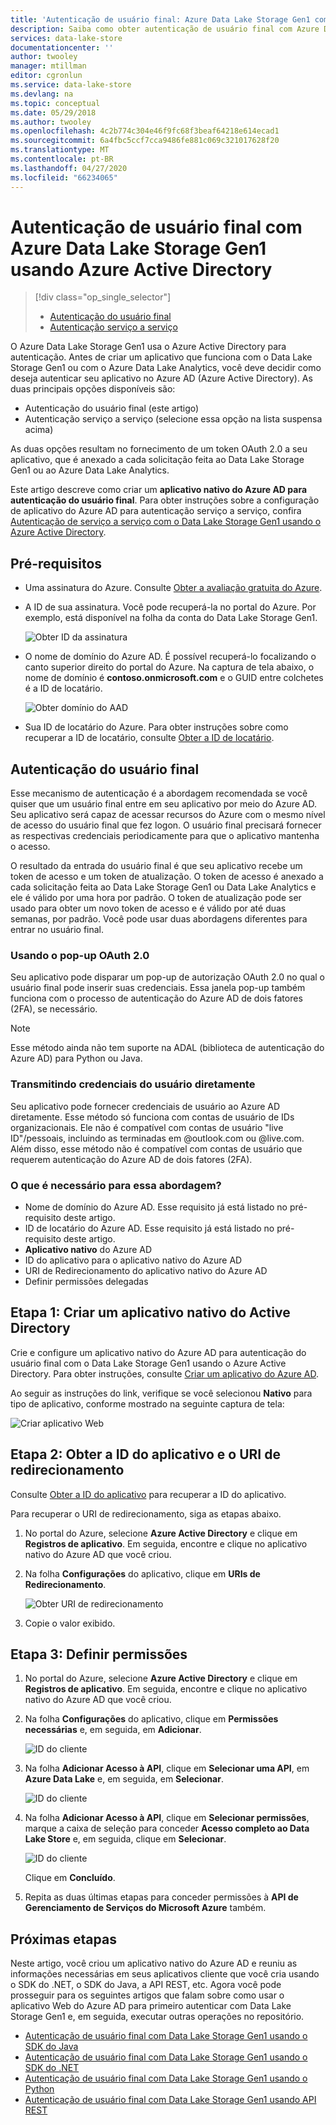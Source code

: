 ```yaml
---
title: 'Autenticação de usuário final: Azure Data Lake Storage Gen1 com Azure Active Directory | Microsoft Docs'
description: Saiba como obter autenticação de usuário final com Azure Data Lake Storage Gen1 usando Azure Active Directory
services: data-lake-store
documentationcenter: ''
author: twooley
manager: mtillman
editor: cgronlun
ms.service: data-lake-store
ms.devlang: na
ms.topic: conceptual
ms.date: 05/29/2018
ms.author: twooley
ms.openlocfilehash: 4c2b774c304e46f9fc68f3beaf64218e614ecad1
ms.sourcegitcommit: 6a4fbc5ccf7cca9486fe881c069c321017628f20
ms.translationtype: MT
ms.contentlocale: pt-BR
ms.lasthandoff: 04/27/2020
ms.locfileid: "66234065"
---
```

# <a name="end-user-authentication-with-azure-data-lake-storage-gen1-using-azure-active-directory"></a>Autenticação de usuário final com Azure Data Lake Storage Gen1 usando Azure Active Directory
> [!div class="op_single_selector"]
> * [Autenticação do usuário final](data-lake-store-end-user-authenticate-using-active-directory.md)
> * [Autenticação serviço a serviço](data-lake-store-service-to-service-authenticate-using-active-directory.md)
> 
> 

O Azure Data Lake Storage Gen1 usa o Azure Active Directory para autenticação. Antes de criar um aplicativo que funciona com o Data Lake Storage Gen1 ou com o Azure Data Lake Analytics, você deve decidir como deseja autenticar seu aplicativo no Azure AD (Azure Active Directory). As duas principais opções disponíveis são:

* Autenticação do usuário final (este artigo)
* Autenticação serviço a serviço (selecione essa opção na lista suspensa acima)

As duas opções resultam no fornecimento de um token OAuth 2.0 a seu aplicativo, que é anexado a cada solicitação feita ao Data Lake Storage Gen1 ou ao Azure Data Lake Analytics.

Este artigo descreve como criar um **aplicativo nativo do Azure AD para autenticação do usuário final**. Para obter instruções sobre a configuração de aplicativo do Azure AD para autenticação serviço a serviço, confira [Autenticação de serviço a serviço com o Data Lake Storage Gen1 usando o Azure Active Directory](data-lake-store-authenticate-using-active-directory.md).

## <a name="prerequisites"></a>Pré-requisitos
* Uma assinatura do Azure. Consulte [Obter a avaliação gratuita do Azure](https://azure.microsoft.com/pricing/free-trial/).

* A ID de sua assinatura. Você pode recuperá-la no portal do Azure. Por exemplo, está disponível na folha da conta do Data Lake Storage Gen1.
  
    ![Obter ID da assinatura](./media/data-lake-store-end-user-authenticate-using-active-directory/get-subscription-id.png)

* O nome de domínio do Azure AD. É possível recuperá-lo focalizando o canto superior direito do portal do Azure. Na captura de tela abaixo, o nome de domínio é **contoso.onmicrosoft.com** e o GUID entre colchetes é a ID de locatário. 
  
    ![Obter domínio do AAD](./media/data-lake-store-end-user-authenticate-using-active-directory/get-aad-domain.png)

* Sua ID de locatário do Azure. Para obter instruções sobre como recuperar a ID de locatário, consulte [Obter a ID de locatário](../active-directory/develop/howto-create-service-principal-portal.md#get-values-for-signing-in).

## <a name="end-user-authentication"></a>Autenticação do usuário final
Esse mecanismo de autenticação é a abordagem recomendada se você quiser que um usuário final entre em seu aplicativo por meio do Azure AD. Seu aplicativo será capaz de acessar recursos do Azure com o mesmo nível de acesso do usuário final que fez logon. O usuário final precisará fornecer as respectivas credenciais periodicamente para que o aplicativo mantenha o acesso.

O resultado da entrada do usuário final é que seu aplicativo recebe um token de acesso e um token de atualização. O token de acesso é anexado a cada solicitação feita ao Data Lake Storage Gen1 ou Data Lake Analytics e ele é válido por uma hora por padrão. O token de atualização pode ser usado para obter um novo token de acesso e é válido por até duas semanas, por padrão. Você pode usar duas abordagens diferentes para entrar no usuário final.

### <a name="using-the-oauth-20-pop-up"></a>Usando o pop-up OAuth 2.0
Seu aplicativo pode disparar um pop-up de autorização OAuth 2.0 no qual o usuário final pode inserir suas credenciais. Essa janela pop-up também funciona com o processo de autenticação do Azure AD de dois fatores (2FA), se necessário. 

> [!NOTE]
> Esse método ainda não tem suporte na ADAL (biblioteca de autenticação do Azure AD) para Python ou Java.
> 
> 

### <a name="directly-passing-in-user-credentials"></a>Transmitindo credenciais do usuário diretamente
Seu aplicativo pode fornecer credenciais de usuário ao Azure AD diretamente. Esse método só funciona com contas de usuário de IDs organizacionais. Ele não é compatível com contas de usuário "live ID"/pessoais, incluindo as terminadas em @outlook.com ou @live.com. Além disso, esse método não é compatível com contas de usuário que requerem autenticação do Azure AD de dois fatores (2FA).

### <a name="what-do-i-need-for-this-approach"></a>O que é necessário para essa abordagem?
* Nome de domínio do Azure AD. Esse requisito já está listado no pré-requisito deste artigo.
* ID de locatário do Azure AD. Esse requisito já está listado no pré-requisito deste artigo.
* **Aplicativo nativo** do Azure AD
* ID do aplicativo para o aplicativo nativo do Azure AD
* URI de Redirecionamento do aplicativo nativo do Azure AD
* Definir permissões delegadas


## <a name="step-1-create-an-active-directory-native-application"></a>Etapa 1: Criar um aplicativo nativo do Active Directory

Crie e configure um aplicativo nativo do Azure AD para autenticação do usuário final com o Data Lake Storage Gen1 usando o Azure Active Directory. Para obter instruções, consulte [Criar um aplicativo do Azure AD](../active-directory/develop/howto-create-service-principal-portal.md).

Ao seguir as instruções do link, verifique se você selecionou **Nativo** para tipo de aplicativo, conforme mostrado na seguinte captura de tela:

![Criar aplicativo Web](./media/data-lake-store-end-user-authenticate-using-active-directory/azure-active-directory-create-native-app.png "Criar aplicativo nativo")

## <a name="step-2-get-application-id-and-redirect-uri"></a>Etapa 2: Obter a ID do aplicativo e o URI de redirecionamento

Consulte [Obter a ID do aplicativo](../active-directory/develop/howto-create-service-principal-portal.md#get-values-for-signing-in) para recuperar a ID do aplicativo.

Para recuperar o URI de redirecionamento, siga as etapas abaixo.

1. No portal do Azure, selecione **Azure Active Directory** e clique em **Registros de aplicativo**. Em seguida, encontre e clique no aplicativo nativo do Azure AD que você criou.

2. Na folha **Configurações** do aplicativo, clique em **URIs de Redirecionamento**.

    ![Obter URI de redirecionamento](./media/data-lake-store-end-user-authenticate-using-active-directory/azure-active-directory-redirect-uri.png)

3. Copie o valor exibido.


## <a name="step-3-set-permissions"></a>Etapa 3: Definir permissões

1. No portal do Azure, selecione **Azure Active Directory** e clique em **Registros de aplicativo**. Em seguida, encontre e clique no aplicativo nativo do Azure AD que você criou.

2. Na folha **Configurações** do aplicativo, clique em **Permissões necessárias** e, em seguida, em **Adicionar**.

    ![ID do cliente](./media/data-lake-store-end-user-authenticate-using-active-directory/aad-end-user-auth-set-permission-1.png)

3. Na folha **Adicionar Acesso à API**, clique em **Selecionar uma API**, em **Azure Data Lake** e, em seguida, em **Selecionar**.

    ![ID do cliente](./media/data-lake-store-end-user-authenticate-using-active-directory/aad-end-user-auth-set-permission-2.png)
 
4.  Na folha **Adicionar Acesso à API**, clique em **Selecionar permissões**, marque a caixa de seleção para conceder **Acesso completo ao Data Lake Store** e, em seguida, clique em **Selecionar**.

    ![ID do cliente](./media/data-lake-store-end-user-authenticate-using-active-directory/aad-end-user-auth-set-permission-3.png)

    Clique em **Concluído**.

5. Repita as duas últimas etapas para conceder permissões à **API de Gerenciamento de Serviços do Microsoft Azure** também.
   
## <a name="next-steps"></a>Próximas etapas
Neste artigo, você criou um aplicativo nativo do Azure AD e reuniu as informações necessárias em seus aplicativos cliente que você cria usando o SDK do .NET, o SDK do Java, a API REST, etc. Agora você pode prosseguir para os seguintes artigos que falam sobre como usar o aplicativo Web do Azure AD para primeiro autenticar com Data Lake Storage Gen1 e, em seguida, executar outras operações no repositório.

* [Autenticação de usuário final com Data Lake Storage Gen1 usando o SDK do Java](data-lake-store-end-user-authenticate-java-sdk.md)
* [Autenticação de usuário final com Data Lake Storage Gen1 usando o SDK do .NET](data-lake-store-end-user-authenticate-net-sdk.md)
* [Autenticação de usuário final com Data Lake Storage Gen1 usando o Python](data-lake-store-end-user-authenticate-python.md)
* [Autenticação de usuário final com Data Lake Storage Gen1 usando API REST](data-lake-store-end-user-authenticate-rest-api.md)

